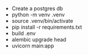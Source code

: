 - Create a postgres db
- python -m venv .venv
- source .venv/bin/activate
- pip install -r requirements.txt
- build .env
- alembic upgrade head
- uvicorn main:app